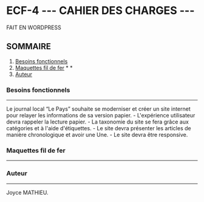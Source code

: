 # ECF-4 --- CAHIER DES CHARGES ---
 FAIT EN WORDPRESS

## SOMMAIRE
1. [Besoins fonctionnels](#Besoins_fonctionnels)
2. [Maquettes fil de fer](#Maquettes_fil_de_fer)
    *
    *
3. [Auteur](#Auteur)

### Besoins fonctionnels
***
Le journal local “Le Pays” souhaite se moderniser et créer un site internet pour relayer les informations de sa version papier. 
    - L'expérience utilisateur devra rappeler la lecture papier.
    - La taxonomie du site se fera grâce aux catégories et à l'aide d'étiquettes.
    - Le site devra présenter les articles de manière chronologique et avoir une Une.
    - Le site devra être responsive.

### Maquettes fil de fer
***


### Auteur
***
Joyce MATHIEU.
